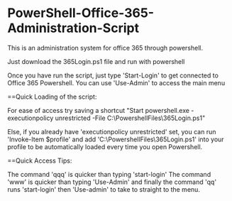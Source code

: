 # PowerShell-Office-365-Administration-Script
This is an administration system for office 365 through powershell.

Just download the 365Login.ps1 file and run with powershell

Once you have run the script, just type 'Start-Login' to get connected to Office 365 Powershell.
You can use 'Use-Admin' to access the main menu

==Quick Loading of the script:


For ease of access try saving a shortcut
"Start powershell.exe -executionpolicy unrestricted -File C:\PowershellFiles\365Login.ps1"

Else, if you already have 'executionpolicy unrestricted' set, you can run 'Invoke-Item $profile' and add 'C:\PowershellFiles\365Login.ps1' into your profile to be automatically loaded every time you open Powershell.


==Quick Access Tips:

The command 'qqq' is quicker than typing 'start-login'
The command 'www' is quicker than typing 'Use-Admin'
and finally the command 'qq' runs 'start-login' then 'Use-admin' to take to straight to the menu.
